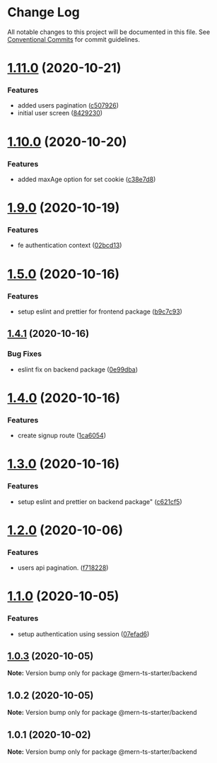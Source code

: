 # Change Log

All notable changes to this project will be documented in this file.
See [Conventional Commits](https://conventionalcommits.org) for commit guidelines.

# [1.11.0](https://github.com/riodel27/mern-starter-monorepo/compare/v1.10.0...v1.11.0) (2020-10-21)


### Features

* added users pagination ([c507926](https://github.com/riodel27/mern-starter-monorepo/commit/c507926a2f2e63cd08e0a4f8d1f12a7840895156))
* initial user screen ([8429230](https://github.com/riodel27/mern-starter-monorepo/commit/842923017f4a8ae08fe78e00629dc6dc42663fe8))





# [1.10.0](https://github.com/riodel27/mern-starter-monorepo/compare/v1.9.1...v1.10.0) (2020-10-20)


### Features

* added maxAge option for set cookie ([c38e7d8](https://github.com/riodel27/mern-starter-monorepo/commit/c38e7d840f212aad9cab3c19419f5424c212405e))





# [1.9.0](https://github.com/riodel27/mern-starter-monorepo/compare/v1.8.1...v1.9.0) (2020-10-19)

### Features

-  fe authentication context ([02bcd13](https://github.com/riodel27/mern-starter-monorepo/commit/02bcd1316cf76eaacfa70c6ad231ee43f633c2c1))

# [1.5.0](https://github.com/riodel27/mern-starter-monorepo/compare/v1.4.1...v1.5.0) (2020-10-16)

### Features

-  setup eslint and prettier for frontend package ([b9c7c93](https://github.com/riodel27/mern-starter-monorepo/commit/b9c7c9349bf6ba761f75fff2fa726130e355481a))

## [1.4.1](https://github.com/riodel27/mern-starter-monorepo/compare/v1.4.0...v1.4.1) (2020-10-16)

### Bug Fixes

-  eslint fix on backend package ([0e99dba](https://github.com/riodel27/mern-starter-monorepo/commit/0e99dba22b3a5fe1c9e9bb51f77efef73a079c35))

# [1.4.0](https://github.com/riodel27/mern-starter-monorepo/compare/v1.3.0...v1.4.0) (2020-10-16)

### Features

-  create signup route ([1ca6054](https://github.com/riodel27/mern-starter-monorepo/commit/1ca605490a37548dee2316792f66d5a2fa2f0967))

# [1.3.0](https://github.com/riodel27/mern-starter-monorepo/compare/v1.2.0...v1.3.0) (2020-10-16)

### Features

-  setup eslint and prettier on backend package" ([c621cf5](https://github.com/riodel27/mern-starter-monorepo/commit/c621cf521a63aeec6137667d8021f21b79b2930b))

# [1.2.0](https://github.com/riodel27/mern-starter-monorepo/compare/v1.1.0...v1.2.0) (2020-10-06)

### Features

-  users api pagination. ([f718228](https://github.com/riodel27/mern-starter-monorepo/commit/f718228cf40cd1e6cf10cdcf875a9a588ce2e708))

# [1.1.0](https://github.com/riodel27/mern-starter-monorepo/compare/v1.0.3...v1.1.0) (2020-10-05)

### Features

-  setup authentication using session ([07efad6](https://github.com/riodel27/mern-starter-monorepo/commit/07efad68a13180589db8e08a783ebd34586378bb))

## [1.0.3](https://github.com/riodel27/mern-starter-monorepo/compare/v1.0.2...v1.0.3) (2020-10-05)

**Note:** Version bump only for package @mern-ts-starter/backend

## 1.0.2 (2020-10-05)

**Note:** Version bump only for package @mern-ts-starter/backend

## 1.0.1 (2020-10-02)

**Note:** Version bump only for package @mern-ts-starter/backend
